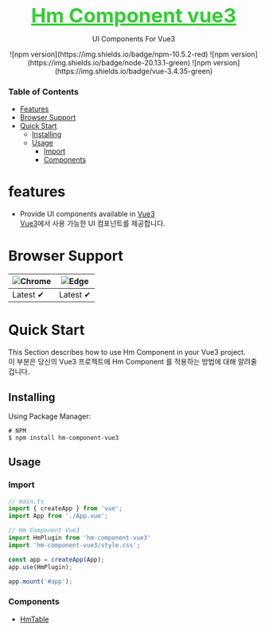 <br><br/>
<div align="center">
   <a href="https://github.com/HmComponent/hm-component-vue" style="color: limegreen; font-size: 40px; font-weight: bold">Hm Component vue3</a><br>
</div>

<p align="center">UI Components For Vue3</p>

<div align="center">
    ![npm version](https://img.shields.io/badge/npm-10.5.2-red)
    ![npm version](https://img.shields.io/badge/node-20.13.1-green)
    ![npm version](https://img.shields.io/badge/vue-3.4.35-green)
</div>

### Table of Contents
 - [Features](#features)
 - [Browser Support](#browser-support)
 - [Quick Start](#quick-start)
   - [Installing](#installing)
   - [Usage](#usage)
     - [Import](#import)
     - [Components](#components)

# features
 - Provide UI components available in [Vue3](https://vuejs.org/)<br>
   [Vue3](https://vuejs.org/)에서 사용 가능한 UI 컴포넌트를 제공합니다.
# Browser Support

| ![Chrome](https://raw.githubusercontent.com/alrra/browser-logos/main/src/chrome/chrome_48x48.png) | ![Edge](https://raw.githubusercontent.com/alrra/browser-logos/main/src/edge/edge_48x48.png) |
|---------------------------------------------------------------------------------------------------|---------------------------------------------------------------------------------------------|
| Latest ✔                                                                                          | Latest ✔                                                                                    |


# Quick Start
This Section describes how to use Hm Component in your Vue3 project. <br>
이 부분은 당신의 Vue3 프로젝트에 Hm Component 를 적용하는 방법에 대해 알려줄겁니다.

## Installing
Using Package Manager:

```shell
# NPM
$ npm install hm-component-vue3
```

## Usage
### Import

```ts
// main.ts
import { createApp } from 'vue';
import App from './App.vue';

// Hm Component Vue3
import HmPlugin from 'hm-component-vue3'
import 'hm-component-vue3/style.css';

const app = createApp(App);
app.use(HmPlugin);

app.mount('#app');
```

### Components
 - [HmTable](/src/components/HmTable)